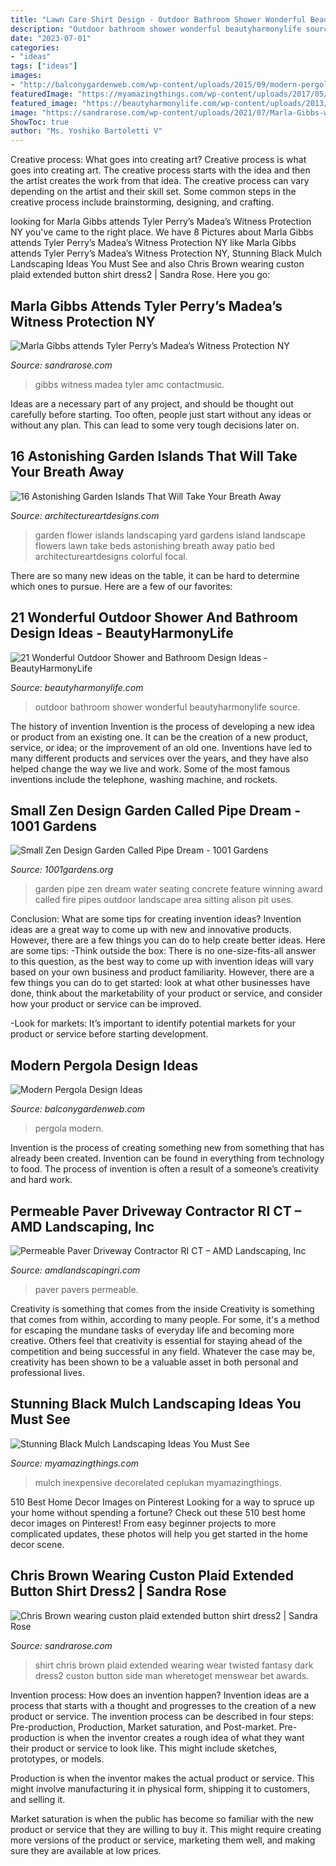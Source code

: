 ```yaml
---
title: "Lawn Care Shirt Design - Outdoor Bathroom Shower Wonderful Beautyharmonylife Source"
description: "Outdoor bathroom shower wonderful beautyharmonylife source"
date: "2023-07-01"
categories:
- "ideas"
tags: ["ideas"]
images:
- "http://balconygardenweb.com/wp-content/uploads/2015/09/modern-pergola-ideas-12.jpg"
featuredImage: "https://myamazingthings.com/wp-content/uploads/2017/05/innovative-landscaping-mulch-ideas-two-mulch-landscaping-types-design-ideas-amp-decors.jpg"
featured_image: "https://beautyharmonylife.com/wp-content/uploads/2013/10/tumblr_lt69ybK2qT1qh8c0xo1_400.jpg"
image: "https://sandrarose.com/wp-content/uploads/2021/07/Marla-Gibbs-wenn3963622.jpg"
ShowToc: true
author: "Ms. Yoshiko Bartoletti V"
---
```



Creative process: What goes into creating art?
Creative process is what goes into creating art. The creative process starts with the idea and then the artist creates the work from that idea. The creative process can vary depending on the artist and their skill set. Some common steps in the creative process include brainstorming, designing, and crafting.

	

		
looking for Marla Gibbs attends Tyler Perry’s Madea’s Witness Protection NY you've came to the right place. We have 8 Pictures about Marla Gibbs attends Tyler Perry’s Madea’s Witness Protection NY like Marla Gibbs attends Tyler Perry’s Madea’s Witness Protection NY, Stunning Black Mulch Landscaping Ideas You Must See and also Chris Brown wearing custon plaid extended button shirt dress2 | Sandra Rose. Here you go:
		
    
## Marla Gibbs Attends Tyler Perry’s Madea’s Witness Protection NY

<img loading=lazy src="https://sandrarose.com/wp-content/uploads/2021/07/Marla-Gibbs-wenn3963622.jpg" onerror="this.onerror=null;this.src='https://tse2.mm.bing.net/th?id=OIP.56KUO1fgShNPPX_L9_TDPQHaL5&amp;pid=15.1';" alt="Marla Gibbs attends Tyler Perry’s Madea’s Witness Protection NY">

_Source: sandrarose.com_

>gibbs witness madea tyler amc contactmusic. 

	

Ideas are a necessary part of any project, and should be thought out carefully before starting. Too often, people just start without any ideas or without any plan. This can lead to some very tough decisions later on.

    
## 16 Astonishing Garden Islands That Will Take Your Breath Away

<img loading=lazy src="https://www.architectureartdesigns.com/wp-content/uploads/2016/05/13-73.jpg" onerror="this.onerror=null;this.src='https://tse2.mm.bing.net/th?id=OIP.L7HiEvKaU2w0HeAWZkxWsQHaFj&amp;pid=15.1';" alt="16 Astonishing Garden Islands That Will Take Your Breath Away">

_Source: architectureartdesigns.com_

>garden flower islands landscaping yard gardens island landscape flowers lawn take beds astonishing breath away patio bed architectureartdesigns colorful focal. 

	

There are so many new ideas on the table, it can be hard to determine which ones to pursue. Here are a few of our favorites: 

    
## 21 Wonderful Outdoor Shower And Bathroom Design Ideas - BeautyHarmonyLife

<img loading=lazy src="https://beautyharmonylife.com/wp-content/uploads/2013/10/tumblr_lt69ybK2qT1qh8c0xo1_400.jpg" onerror="this.onerror=null;this.src='https://tse1.mm.bing.net/th?id=OIP.ENBqo0FInImbLcdjXNHNhQHaLJ&amp;pid=15.1';" alt="21 Wonderful Outdoor Shower and Bathroom Design Ideas - BeautyHarmonyLife">

_Source: beautyharmonylife.com_

>outdoor bathroom shower wonderful beautyharmonylife source. 

	

The history of invention
Invention is the process of developing a new idea or product from an existing one. It can be the creation of a new product, service, or idea; or the improvement of an old one. Inventions have led to many different products and services over the years, and they have also helped change the way we live and work. Some of the most famous inventions include the telephone, washing machine, and rockets.

    
## Small Zen Design Garden Called Pipe Dream - 1001 Gardens

<img loading=lazy src="https://www.1001gardens.org/wp-content/uploads/2016/07/1001gardens.org-small-zen-design-garden-called-pipe-dream2-728x1091.jpg" onerror="this.onerror=null;this.src='https://tse3.mm.bing.net/th?id=OIP.lcalXvPTwAg9fMv-4SoE6gHaLG&amp;pid=15.1';" alt="Small Zen Design Garden Called Pipe Dream - 1001 Gardens">

_Source: 1001gardens.org_

>garden pipe zen dream water seating concrete feature winning award called fire pipes outdoor landscape area sitting alison pit uses. 

	

Conclusion: What are some tips for creating invention ideas?
Invention ideas are a great way to come up with new and innovative products. However, there are a few things you can do to help create better ideas. Here are some tips:
-Think outside the box: There is no one-size-fits-all answer to this question, as the best way to come up with invention ideas will vary based on your own business and product familiarity. However, there are a few things you can do to get started: look at what other businesses have done, think about the marketability of your product or service, and consider how your product or service can be improved.

-Look for markets: It’s important to identify potential markets for your product or service before starting development.

    
## Modern Pergola Design Ideas

<img loading=lazy src="http://balconygardenweb.com/wp-content/uploads/2015/09/modern-pergola-ideas-12.jpg" onerror="this.onerror=null;this.src='https://tse1.mm.bing.net/th?id=OIP.W8LqgOG2bkO4ZN7_e0VWOwHaE8&amp;pid=15.1';" alt="Modern Pergola Design Ideas">

_Source: balconygardenweb.com_

>pergola modern. 

	

Invention is the process of creating something new from something that has already been created. Invention can be found in everything from technology to food. The process of invention is often a result of a someone’s creativity and hard work.

    
## Permeable Paver Driveway Contractor RI CT – AMD Landscaping, Inc

<img loading=lazy src="https://www.amdlandscapingri.com/assets/img/gallery/driveway/1_6.jpg" onerror="this.onerror=null;this.src='https://tse4.mm.bing.net/th?id=OIP.J8EUr7wS3o5gLV5xMLSxxAHaFe&amp;pid=15.1';" alt="Permeable Paver Driveway Contractor RI CT – AMD Landscaping, Inc">

_Source: amdlandscapingri.com_

>paver pavers permeable. 

	

Creativity is something that comes from the inside
Creativity is something that comes from within, according to many people. For some, it's a method for escaping the mundane tasks of everyday life and becoming more creative. Others feel that creativity is essential for staying ahead of the competition and being successful in any field. Whatever the case may be, creativity has been shown to be a valuable asset in both personal and professional lives.

    
## Stunning Black Mulch Landscaping Ideas You Must See

<img loading=lazy src="https://myamazingthings.com/wp-content/uploads/2017/05/innovative-landscaping-mulch-ideas-two-mulch-landscaping-types-design-ideas-amp-decors.jpg" onerror="this.onerror=null;this.src='https://tse4.mm.bing.net/th?id=OIP.MAKm19OfrsWGI5dBfgiCiQHaGj&amp;pid=15.1';" alt="Stunning Black Mulch Landscaping Ideas You Must See">

_Source: myamazingthings.com_

>mulch inexpensive decorelated ceplukan myamazingthings. 

	

510 Best Home Decor Images on Pinterest
Looking for a way to spruce up your home without spending a fortune? Check out these 510 best home decor images on Pinterest! From easy beginner projects to more complicated updates, these photos will help you get started in the home decor scene.

    
## Chris Brown Wearing Custon Plaid Extended Button Shirt Dress2 | Sandra Rose

<img loading=lazy src="http://sandrarose.com/wp-content/uploads/2014/07/Chris-Brown-wearing-custon-plaid-extended-button-shirt-dress2.jpg" onerror="this.onerror=null;this.src='https://tse2.mm.bing.net/th?id=OIP.zuMF7mGV67k6ZjHyguqrqQHaKH&amp;pid=15.1';" alt="Chris Brown wearing custon plaid extended button shirt dress2 | Sandra Rose">

_Source: sandrarose.com_

>shirt chris brown plaid extended wearing wear twisted fantasy dark dress2 custon button side man wheretoget menswear bet awards. 

	

Invention process: How does an invention happen?
Invention ideas are a process that starts with a thought and progresses to the creation of a new product or service. The invention process can be described in four steps: Pre-production, Production, Market saturation, and Post-market.
Pre-production is when the inventor creates a rough idea of what they want their product or service to look like. This might include sketches, prototypes, or models.

Production is when the inventor makes the actual product or service. This might involve manufacturing it in physical form, shipping it to customers, and selling it.

Market saturation is when the public has become so familiar with the new product or service that they are willing to buy it. This might require creating more versions of the product or service, marketing them well, and making sure they are available at low prices.

